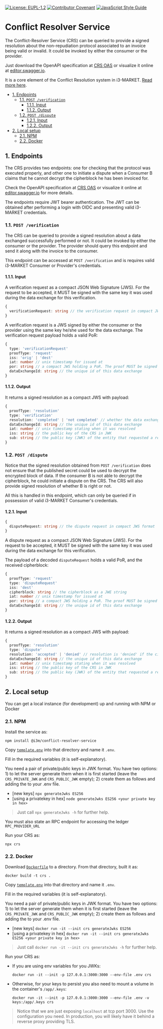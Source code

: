 [![License: EUPL-1.2](https://img.shields.io/badge/license-EUPL--1.2-green.svg)](LICENSE)
[![Contributor Covenant](https://img.shields.io/badge/Contributor%20Covenant-2.1-4baaaa.svg)](CODE_OF_CONDUCT.md)
[![JavaScript Style Guide](https://img.shields.io/badge/code_style-standard-brightgreen.svg)](https://standardjs.com)

# Conflict Resolver Service

The Conflict-Resolver Service (CRS) can be queried to provide a signed resolution about the non-repudiation protocol associated to an invoice being valid or invalid. It could be invoked by either the consumer or the provider.

Just download the OpenAPI specification at [CRS OAS](https://github.com/i3-Market-V2-Public-Repository/SP3-SCGBSSW-CR-ConflictResolverService/blob/public/spec/openapi.yaml) or visualize it online at [editor.swagger.io](https://editor.swagger.io/?url=https://raw.githubusercontent.com/i3-Market-V2-Public-Repository/SP3-SCGBSSW-CR-ConflictResolverService/public/spec/openapi.yaml).

It is a core element of the Conflict Resolution system in i3-MARKET. [Read more here](https://github.com/i3-Market-V2-Public-Repository/SP3-SCGBSSW-CR-Documentation#conflict-resolution--non-repudiation-protocol).

- [1. Endpoints](#1-endpoints)
  - [1.1. ```POST /verification```](#11-post-verification)
    - [1.1.1. Input](#111-input)
    - [1.1.2. Output](#112-output)
  - [1.2. ```POST /dispute```](#12-post-dispute)
    - [1.2.1. Input](#121-input)
    - [1.2.2. Output](#122-output)
- [2. Local setup](#2-local-setup)
  - [2.1. NPM](#21-npm)
  - [2.2. Docker](#22-docker)

## 1. Endpoints

The CRS provides two endpoints: one for checking that the protocol was executed properly, and other one to initiate a dispute when a Consumer B claims that he cannot decrypt the cipherblock he has been invoiced for.

Check the OpenAPI specification at [CRS OAS](https://github.com/i3-Market-V2-Public-Repository/SP3-SCGBSSW-CR-ConflictResolverService/blob/public/spec/openapi.yaml) or visualize it online at [editor.swagger.io](https://editor.swagger.io/?url=https://raw.githubusercontent.com/i3-Market-V2-Public-Repository/SP3-SCGBSSW-CR-ConflictResolverService/public/spec/openapi.yaml) for more details.

The endpoints require JWT bearer authentication. The JWT can be obtained after performing a login with OIDC and presenting valid i3-MARKET credentials.

### 1.1. ```POST /verification```

The CRS can be queried to provide a signed resolution about a data exchanged successfully performed or not. It could be invoked by either the consumer or the provider. The provider should query this endpoint and send it along with the invoice to the consumer.

This endpoint can be accessed at `POST /verification` and is requires valid i3-MARKET Consumer or Provider's credentials.

#### 1.1.1. Input

A verification request as a compact JSON Web Signature (JWS). For the request to be accepted, it MUST be signed with the same key it was used during the data exchange for this verification.

```typescript
{
  verificationRequest: string // the verification request in compact JWS format
}
```

A verification request is a JWS signed by either the consumer or the provider using the same key he/she used for the data exchange. The verification request payload holds a valid PoR:

```typescript
{
  type: 'verificationRequest'
  proofType: 'request'
  iss: 'orig' | 'dest'
  iat: number // unix timestamp for issued at
  por: string // a compact JWS holding a PoR. The proof MUST be signed with the same key as either 'orig' or 'dest' of the payload proof.
  dataExchangeId: string // the unique id of this data exchange
}
```

#### 1.1.2. Output

It returns a signed resolution as a compact JWS with payload:

```typescript
{
  proofType: 'resolution'
  type: 'verification'
  resolution: 'completed' | 'not completed' // whether the data exchange has been verified to be complete
  dataExchangeId: string // the unique id of this data exchange
  iat: number // unix timestamp stating when it was resolved
  iss: string // the public key of the CRS in JWK
  sub: string // the public key (JWK) of the entity that requested a resolution
}
```

### 1.2. ```POST /dispute```

Notice that the signed resolution obtained from `POST /verification` does not ensure that the published secret could be used to decrypt the encrypted block of data. If the consumer B is not able to decrypt the cipherblock, he could initiate a dispute on the CRS. The CRS will also provide signed resolution of whether B is right or not.

All this is handled in this endpoint, which can only be queried if in possession of valid i3-MARKET Consumer's credentials.

#### 1.2.1. Input

```typescript
{
  disputeRequest: string // the dispute request in compact JWS format
}
```

A dispute request as a compact JSON Web Signature (JWS). For the request to be accepted, it MUST be signed with the same key it was used during the data exchange for this verification.

The payload of a decoded `disputeRequest` holds a valid PoR, and the received cipherblock:

```typescript
{
  proofType: 'request'
  type: 'disputeRequest'
  iss: 'dest'
  cipherblock: string // the cipherblock as a JWE string
  iat: number // unix timestamp for issued at
  por: string // a compact JWS holding a PoR. The proof MUST be signed with the same key as either 'orig' or 'dest' of the payload proof.
  dataExchangeId: string // the unique id of this data exchange
}
```

#### 1.2.2. Output

It returns a signed resolution as a compact JWS with payload:

```typescript
{
  proofType: 'resolution'
  type: 'dispute'
  resolution: 'accepted' | 'denied' // resolution is 'denied' if the cipherblock can be properly decrypted; otherwise is 'accepted'
  dataExchangeId: string // the unique id of this data exchange
  iat: number // unix timestamp stating when it was resolved
  iss: string // the public key of the CRS in JWK
  sub: string // the public key (JWK) of the entity that requested a resolution
}
```

## 2. Local setup

You can get a local instance (for development) up and running with NPM or Docker

### 2.1. NPM

Install the service as:

```console
npm install @i3m/conflict-resolver-service
```

Copy [`template.env`](./template.env) into that directory and name it `.env`.

Fill in the required variables (it is self-explanatory).

You need a pair of private/public keys in JWK format. You have two options: 1) to let the server generate them when it is first started (leave the `CRS_PRIVATE_JWK` and `CRS_PUBLIC_JWK` empty); 2) create them as follows and adding the to your .env file.

- [new keys] `npx generateJwks ES256`
- [using a privatekey in hex] `node generateJwks ES256 <your private key in hex>`

> Just call `npx generateJwks -h` for further help.

You must also state an RPC endpoint for accessing the ledger `RPC_PROVIDER_URL`

Run your CRS as:

```console
npx crs
```

### 2.2. Docker

Download [`Dockerfile`](./Dockerfile) to a directory. From that directory, built it as:

```console
docker build -t crs . 
```

Copy [`template.env`](./template.env) into that directory and name it `.env`.

Fill in the required variables (it is self-explanatory).

You need a pair of private/public keys in JWK format. You have two options: 1) to let the server generate them when it is first started (leave the `CRS_PRIVATE_JWK` and `CRS_PUBLIC_JWK` empty); 2) create them as follows and adding the to your .env file.

- [new keys] `docker run -it --init crs generateJwks ES256`
- [using a privatekey in hex] `docker run -it --init crs generateJwks ES256 <your private key in hex>`

> Just call `docker run -it --init crs generateJwks -h` for further help.

Run your CRS as:

- If you are using env variables for you JWKs:

    ```console
    docker run -it --init -p 127.0.0.1:3000:3000 --env-file .env crs
    ```

- Otherwise, for your keys to persist you also need to mount a volume in the container's `/app/.keys`:

    ```console
    docker run -it --init -p 127.0.0.1:3000:3000 --env-file .env -v keys:/app/.keys crs
    ```


> Notice that we are just exposing `localhost` at tcp port 3000. Use the configuration you need. In production, you will likely have it behind a reverse proxy providing TLS.
